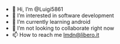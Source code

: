 - 👋 Hi, I’m @Luigi5861
- 👀 I’m interested in software development
- 🌱 I’m currently learning android
- 💞️ I’m not looking to collaborate right now
- 📫 How to reach me lmdn@libero.it

<!---
Luigi5861/Luigi5861 is a ✨ special ✨ repository because its `README.md` (this file) appears on your GitHub profile.
You can click the Preview link to take a look at your changes.
--->
